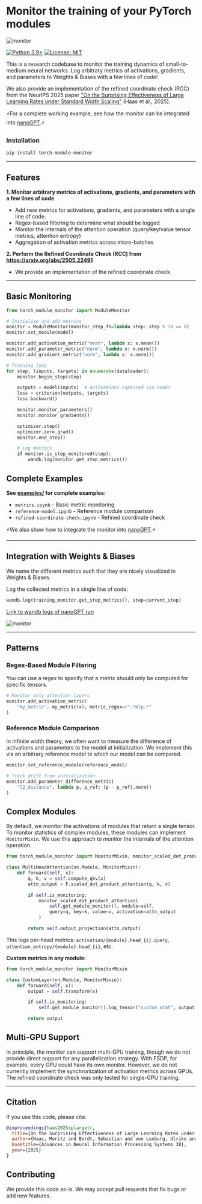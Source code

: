 # Monitor the training of your PyTorch modules

![monitor](images/landing.png)

[![Python 3.9+](https://img.shields.io/badge/python-3.9+-blue.svg)](https://www.python.org/downloads/)
[![License: MIT](https://img.shields.io/badge/License-MIT-yellow.svg)](https://opensource.org/licenses/MIT)

This is a research codebase to monitor the training dynamics of small-to-medium neural networks. Log arbitrary metrics of activations, gradients, and parameters to Weights & Biases with a few lines of code!

We also provide an implementation of the refined coordinate check (RCC) from the NeurIPS 2025 paper ["On the Surprising Effectiveness of Large Learning Rates under Standard Width Scaling"](https://arxiv.org/abs/2505.22491) (Haas et al., 2025).

⚡For a complete working example, see how the monitor can be integrated into [nanoGPT](https://github.com/tml-tuebingen/nanoGPT-monitored).⚡


### Installation

```bash
pip install torch-module-monitor
```

---

## Features

**1. Monitor arbitrary metrics of activations, gradients, and parameters with a few lines of code**
- Add new metrics for activations, gradients, and parameters with a single line of code.
- Regex-based filtering to determine what should be logged
- Monitor the internals of the attention operation (query/key/value tensor metrics, attention entropy)
- Aggregation of activation metrics across micro-batches

**2. Perform the Refined Coordinate Check (RCC) from https://arxiv.org/abs/2505.22491**
- We provide an implementation of the refined coordinate check.

---

## Basic Monitoring

```python
from torch_module_monitor import ModuleMonitor

# Initialize and add metrics
monitor = ModuleMonitor(monitor_step_fn=lambda step: step % 10 == 0)
monitor.set_module(model)

monitor.add_activation_metric("mean", lambda x: x.mean())
monitor.add_parameter_metric("norm", lambda x: x.norm())
monitor.add_gradient_metric("norm", lambda x: x.norm())

# Training loop
for step, (inputs, targets) in enumerate(dataloader):
    monitor.begin_step(step)

    outputs = model(inputs)  # Activations captured via hooks
    loss = criterion(outputs, targets)
    loss.backward()

    monitor.monitor_parameters()
    monitor.monitor_gradients()

    optimizer.step()
    optimizer.zero_grad()
    monitor.end_step()

    # Log metrics
    if monitor.is_step_monitored(step):
        wandb.log(monitor.get_step_metrics())
```

## Complete Examples

**See [examples/](examples/) for complete examples:**
- `metrics.ipynb` - Basic metric monitoring
- `reference-model.ipynb` - Reference module comparison
- `refined-coordinate-check.ipynb` - Refined coordinate check

⚡We also show how to integrate the monitor into [nanoGPT](https://github.com/tml-tuebingen/nanoGPT-monitored).⚡


---

## Integration with Weights & Biases

We name the different metrics such that they are nicely visualized in Weights & Biases.

Log the collected metrics in a single line of code:

```python
wandb.log(training_monitor.get_step_metrics(), step=current_step)
```

[Link to wandb logs of nanoGPT run](https://wandb.ai/public-runs/shakespeare-char/runs/943n8dnt)

![monitor](images/wandb.png)

---

## Patterns

### Regex-Based Module Filtering

You can use a regex to specify that a metric should only be computed for specific tensors.

```python
# Monitor only attention layers
monitor.add_activation_metric(
    "my_metric", my_metric(x), metric_regex=r".*mlp.*"
)
```

### Reference Module Comparison

In infinite width theory, we often want to measure the difference of activations and parameters to the model at initialization. We implement this via an arbitrary reference model to which our model can be compared.

```python
monitor.set_reference_module(reference_model)

# Track drift from initialization
monitor.add_parameter_difference_metric(
    "l2_distance", lambda p, p_ref: (p - p_ref).norm()
)
```

## Complex Modules

By default, we monitor the activations of modules that return a single tensor. To monitor statistics of complex modules, these modules can implement `MonitorMixin`. We use this approach to monitor the internals of the attention operation. 

```python
from torch_module_monitor import MonitorMixin, monitor_scaled_dot_product_attention

class MultiHeadAttention(nn.Module, MonitorMixin):
    def forward(self, x):
        q, k, v = self.compute_qkv(x)
        attn_output = F.scaled_dot_product_attention(q, k, v)

        if self.is_monitoring:
            monitor_scaled_dot_product_attention(
                self.get_module_monitor(), module=self,
                query=q, key=k, value=v, activation=attn_output
            )

        return self.output_projection(attn_output)
```

This logs per-head metrics: `activation/{module}.head_{i}.query`, `attention_entropy/{module}.head_{i}`, etc.

**Custom metrics in any module:**

```python
from torch_module_monitor import MonitorMixin

class CustomLayer(nn.Module, MonitorMixin):
    def forward(self, x):
        output = self.transform(x)

        if self.is_monitoring:
            self.get_module_monitor().log_tensor("custom_stat", output.norm(dim=-1))

        return output
```

## Multi-GPU Support

In principle, the monitor can support multi-GPU training, though we do not provide direct support for any parallelization strategy. With FSDP, for example, every GPU could have its own monitor. However, we do not currently implement the synchronization of activation metrics across GPUs. The refined coordinate check was only tested for single-GPU training. 

---

## Citation

If you use this code, please cite:

```bibtex
@inproceedings{haas2025splargelr,
  title={On the Surprising Effectiveness of Large Learning Rates under Standard Width Scaling},
  author={Haas, Moritz and Bordt, Sebastian and von Luxburg, Ulrike and Vankadara, Leena Chennuru},
  booktitle={Advances in Neural Information Processing Systems 38},
  year={2025}
}
```

## Contributing

We provide this code as-is. We may accept pull requests that fix bugs or add new features. 


